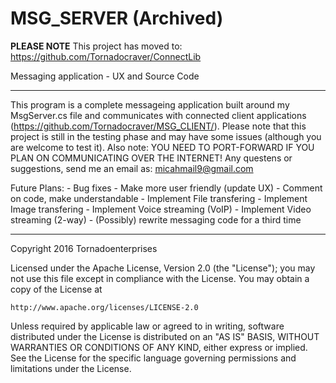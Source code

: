 # MSG_SERVER (Archived)
**PLEASE NOTE** This project has moved to: https://github.com/Tornadocraver/ConnectLib

Messaging application - UX and Source Code

-----

This program is a complete messageing application built around my MsgServer.cs file and communicates with connected client applications (https://github.com/Tornadocraver/MSG_CLIENT/). Please note that this project is still in the testing phase and may have some issues (although you are welcome to test it). Also note: YOU NEED TO PORT-FORWARD IF YOU PLAN ON COMMUNICATING OVER THE INTERNET! Any questens or suggestions, send me an email as: micahmail9@gmail.com

Future Plans:
		- Bug fixes
    - Make more user friendly (update UX)
    - Comment on code, make understandable
    - Implement File transfering
    - Implement Image transfering
    - Implement Voice streaming (VoIP)
    - Implement Video streaming (2-way)
    - (Possibly) rewrite messaging code for a third time
    
-----

Copyright 2016 Tornadoenterprises

Licensed under the Apache License, Version 2.0 (the "License");
you may not use this file except in compliance with the License.
You may obtain a copy of the License at

    http://www.apache.org/licenses/LICENSE-2.0

Unless required by applicable law or agreed to in writing, software
distributed under the License is distributed on an "AS IS" BASIS,
WITHOUT WARRANTIES OR CONDITIONS OF ANY KIND, either express or implied.
See the License for the specific language governing permissions and
limitations under the License.
